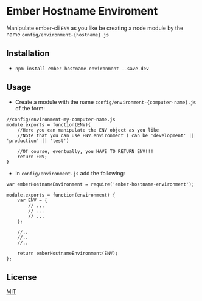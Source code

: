 # Ember Hostname Enviroment

Manipulate ember-cli `ENV` as you like be creating a node module by the name `config/environment-{hostname}.js`

## Installation

* `npm install ember-hostname-environment --save-dev`

## Usage

* Create a module with the name `config/environment-{computer-name}.js` of the form:
```
//config/environment-my-computer-name.js
module.exports = function(ENV){
	//Here you can manipulate the ENV object as you like
	//Note that you can use ENV.environment ( can be 'development' || 'production' || 'test')

	//Of course, eventually, you HAVE TO RETURN ENV!!!
	return ENV; 
}
```
* In `config/environment.js` add the following:
```
var emberHostnameEnvironment = require('ember-hostname-environment');

module.exports = function(environment) {
  	var ENV = {
		// ...
		// ...
		// ...
	};

	//..
	//..
	//..

 	return emberHostnameEnvironment(ENV);
};

```
## License

[MIT](http://rem.mit-license.org)

